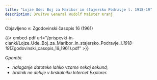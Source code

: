 ```yaml
---
title: "Lojze Ude: Boj za Maribor in štajersko Podravje l. 1918-19"
description: Društvo General Rudolf Maister Kranj
---
```

Objavljeno v: Zgodovinski časopis 16 (1961)

{{< embed-pdf url="/prispevki-in-clanki/Lojze_Ude_Boj_za_Maribor_in_stajersko_Podravje_l._1918-19_(Zgodovinski_casopis_16_1961).pdf" >}}

*Opombi:*
- *nalaganje datoteke lahko vzame nekaj sekund;*
- *bralnik ne deluje v brskalniku Internet Explorer.*